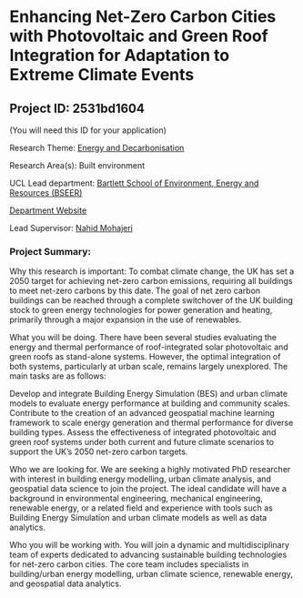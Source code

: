 # Enhancing Net-Zero Carbon Cities with Photovoltaic and Green Roof Integration for Adaptation to Extreme Climate Events

## Project ID: **2531bd1604**
(You will need this ID for your application)

Research Theme: [Energy and Decarbonisation](../themes/energy-and-decarbonisation.md)

Research Area(s):
Built environment

UCL Lead department: [Bartlett School of Environment, Energy and Resources (BSEER)](../departments/bartlett-school-of-environment-energy-and-resources.md)

[Department Website](https://www.ucl.ac.uk/bartlett/bartlett-school-environment-energy-and-resources)

Lead Supervisor: [Nahid Mohajeri](https://profiles.ucl.ac.uk/25811)

### Project Summary:

Why this research is important: To combat climate change, the UK has set a 2050 target for achieving net-zero carbon emissions, requiring all buildings to meet net-zero carbons by this date. The goal of net zero carbon buildings can be reached through a complete switchover of the UK building stock to green energy technologies for power generation and heating, primarily through a major expansion in the use of renewables. 

What you will be doing. There have been several studies evaluating the energy and thermal performance of roof-integrated solar photovoltaic and green roofs as stand-alone systems. However, the optimal integration of both systems, particularly at urban scale, remains largely unexplored. The main tasks are as follows: 

Develop and integrate Building Energy Simulation (BES) and urban climate models to evaluate energy performance at building and community scales.
Contribute to the creation of an advanced geospatial machine learning framework to scale energy generation and thermal performance for diverse building types.
Assess the effectiveness of integrated photovoltaic and green roof systems under both current and future climate scenarios to support the UK’s 2050 net-zero carbon targets.

Who we are looking for. We are seeking a highly motivated PhD researcher with interest in building energy modelling, urban climate analysis, and geospatial data science to join the project. The ideal candidate will have a background in environmental engineering, mechanical engineering, renewable energy, or a related field and experience with tools such as Building Energy Simulation and urban climate models as well as data analytics.

Who you will be working with. 
You will join a dynamic and multidisciplinary team of experts dedicated to advancing sustainable building technologies for net-zero carbon cities. The core team includes specialists in building/urban energy modelling, urban climate science, renewable energy, and geospatial data analytics.
